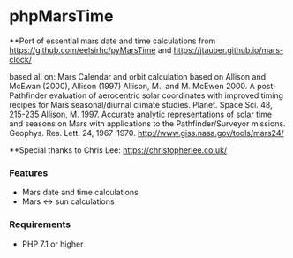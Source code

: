 phpMarsTime
================

**Port of essential mars date and time calculations from
https://github.com/eelsirhc/pyMarsTime
and
https://jtauber.github.io/mars-clock/
 
based all on:
Mars Calendar and orbit calculation
based on Allison and McEwan (2000), Allison (1997)
Allison, M., and M. McEwen 2000. A post-Pathfinder evaluation of aerocentric
solar coordinates with improved timing recipes for Mars seasonal/diurnal
climate studies. Planet. Space Sci. 48, 215-235
Allison, M. 1997. Accurate analytic representations of solar time and seasons
on Mars with applications to the Pathfinder/Surveyor missions.
Geophys. Res. Lett. 24, 1967-1970.
http://www.giss.nasa.gov/tools/mars24/
 
**Special thanks to Chris Lee: https://christopherlee.co.uk/

### Features

  * Mars date and time calculations
  * Mars <-> sun calculations

### Requirements

  * PHP 7.1 or higher

